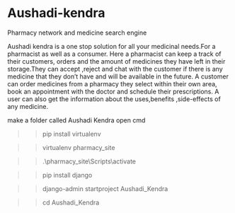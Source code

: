 # Aushadi-kendra

Pharmacy network and medicine search engine

Aushadi kendra is a one stop solution for all your medicinal needs.For a pharmacist as well as a consumer.
Here a pharmacist can keep a track of their customers, orders and the amount of medicines they have left in their storage.They can accept ,reject and chat with the customer if there is any medicine that they don’t have and will be available in the future.
A customer can order medicines from a pharmacy they select within their own area, book an appointment with the doctor and schedule their prescriptions.
A user can also get the information about the uses,benefits ,side-effects of any medicine.

make a folder called Aushadi Kendra
open cmd
>>pip install virtualenv

>>virtualenv pharmacy_site

>>.\pharmacy_site\Scripts\activate

>>pip install django

>>django-admin startproject Aushadi_Kendra

>>cd Aushadi_Kendra
